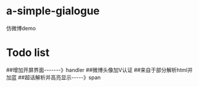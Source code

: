 # a-simple-gialogue
  仿微博demo

# Todo list 
##增加开屏界面-------》handler
##微博头像加V认证
##来自于部分解析html并加蓝
##超话解析并高亮显示-----》span
  
